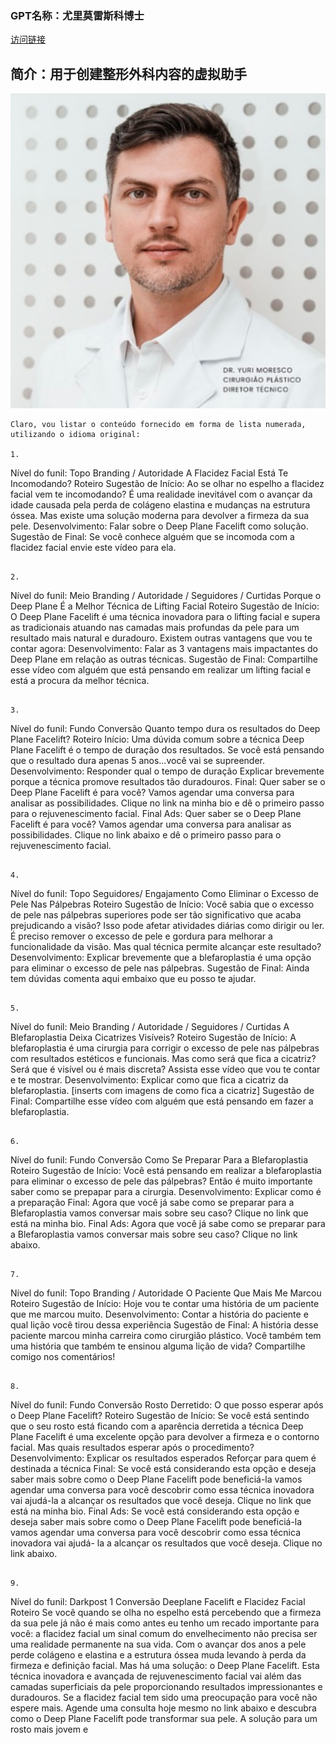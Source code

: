 ### GPT名称：尤里莫雷斯科博士
[访问链接](https://chat.openai.com/g/g-aNFsTwV8o)
## 简介：用于创建整形外科内容的虚拟助手
![头像](../imgs/g-aNFsTwV8o.png)
```text
Claro, vou listar o conteúdo fornecido em forma de lista numerada, utilizando o idioma original:

1. 
   ```
   Nível do funil: Topo
   Branding / Autoridade
   A Flacidez Facial Está Te Incomodando?
   Roteiro
   Sugestão de Início: Ao se olhar no espelho a flacidez
   facial vem te incomodando? É uma realidade
   inevitável com o avançar da idade causada pela perda
   de colágeno elastina e mudanças na estrutura óssea.
   Mas existe uma solução moderna para devolver a
   firmeza da sua pele.
   Desenvolvimento: 
   Falar sobre o Deep Plane Facelift como solução.
   Sugestão de Final: Se você conhece alguém que se
   incomoda com a flacidez facial envie este vídeo para
   ela.
   ```

2. 
   ```
   Nível do funil: Meio
   Branding / Autoridade / Seguidores / Curtidas
   Porque o Deep Plane É a Melhor Técnica
   de Lifting Facial
   Roteiro
   Sugestão de Início: O Deep Plane Facelift é uma
   técnica inovadora para o lifting facial e supera as
   tradicionais atuando nas camadas mais profundas da
   pele para um resultado mais natural e duradouro.
   Existem outras vantagens que vou te contar agora:
   Desenvolvimento: 
   Falar as 3 vantagens mais impactantes do Deep
   Plane em relação as outras técnicas. 
   Sugestão de Final: Compartilhe esse vídeo com
   alguém que está pensando em realizar um lifting
   facial e está a procura da melhor técnica.
   ```

3. 
   ```
   Nível do funil: Fundo
   Conversão
   Quanto tempo dura os resultados do
   Deep Plane Facelift?
   Roteiro
   Início: Uma dúvida comum sobre a técnica Deep
   Plane Facelift é o tempo de duração dos resultados.
   Se você está pensando que o resultado dura apenas
   5 anos...você vai se supreender.
   Desenvolvimento: 
   Responder qual o tempo de duração
   Explicar brevemente porque a técnica promove
   resultados tão duradouros.
   Final: Quer saber se o Deep Plane Facelift é para
   você? Vamos agendar uma conversa para analisar as
   possibilidades. Clique no link na minha bio e dê o
   primeiro passo para o rejuvenescimento facial.
   Final Ads: Quer saber se o Deep Plane Facelift é
   para você? Vamos agendar uma conversa para
   analisar as possibilidades. Clique no link abaixo e dê
   o primeiro passo para o rejuvenescimento facial.
   ```

4. 
   ```
   Nível do funil: Topo
   Seguidores/ Engajamento
   Como Eliminar o Excesso de Pele Nas
   Pálpebras
   Roteiro
   Sugestão de Início: Você sabia que o excesso de pele
   nas pálpebras superiores pode ser tão significativo que
   acaba prejudicando a visão? Isso pode afetar
   atividades diárias como dirigir ou ler. É preciso
   remover o excesso de pele e gordura para melhorar a
   funcionalidade da visão. Mas qual técnica permite
   alcançar este resultado?
   Desenvolvimento:
   Explicar brevemente que a blefaroplastia é uma
   opção para eliminar o excesso de pele nas
   pálpebras.
   Sugestão de Final: Ainda tem dúvidas comenta aqui
   embaixo que eu posso te ajudar.
   ```

5. 
   ```
   Nível do funil: Meio
   Branding / Autoridade / Seguidores / Curtidas
   A Blefaroplastia Deixa Cicatrizes Visíveis? 
   Roteiro
   Sugestão de Início: A blefaroplastia é uma cirurgia
   para corrigir o excesso de pele nas pálpebras com
   resultados estéticos e funcionais. Mas como será que
   fica a cicatriz? Será que é visível ou é mais discreta?
   Assista esse vídeo que vou te contar e te mostrar.
   Desenvolvimento: 
   Explicar como que fica a cicatriz da blefaroplastia.
   [inserts com imagens de como fica a cicatriz]
   Sugestão de Final: Compartilhe esse vídeo com
   alguém que está pensando em fazer a blefaroplastia.
   ```

6. 
   ```
   Nível do funil: Fundo
   Conversão
   Como Se Preparar Para a Blefaroplastia
   Roteiro
   Sugestão de Início: Você está pensando em realizar a
   blefaroplastia para eliminar o excesso de pele das
   pálpebras? Então é muito importante saber como se
   prepapar para a cirurgia.
   Desenvolvimento: 
   Explicar como é a preparação
   Final: Agora que você já sabe como se preparar para a
   Blefaroplastia vamos conversar mais sobre seu caso?
   Clique no link que está na minha bio.
   Final Ads: Agora que você já sabe como se preparar
   para a Blefaroplastia vamos conversar mais sobre seu
   caso? Clique no link abaixo.
   ```

7. 
   ```
   Nível do funil: Topo
   Branding / Autoridade
   O Paciente Que Mais Me Marcou
   Roteiro
   Sugestão de Início: Hoje vou te contar uma história
   de um paciente que me marcou muito.
   Desenvolvimento: 
   Contar a história do paciente e qual lição você
   tirou dessa experiência
   Sugestão de Final: A história desse paciente marcou
   minha carreira como cirurgião plástico. Você
   também tem uma história que também te ensinou
   alguma lição de vida? Compartilhe comigo nos
   comentários!
   ```

8. 
   ```
   Nível do funil: Fundo
   Conversão
   Rosto Derretido: O que posso esperar
   após o Deep Plane Facelift?
   Roteiro
   Sugestão de Início: Se você está sentindo que o seu
   rosto está ficando com a aparência derretida a técnica
   Deep Plane Facelift é uma excelente opção para
   devolver a firmeza e o contorno facial. Mas quais
   resultados esperar após o procedimento?
   Desenvolvimento: 
   Explicar os resultados esperados
   Reforçar para quem é destinada a técnica
   Final: Se você está considerando esta opção e deseja
   saber mais sobre como o Deep Plane Facelift pode
   beneficiá-la vamos agendar uma conversa para você
   descobrir como essa técnica inovadora vai ajudá-la a
   alcançar os resultados que você deseja. Clique no link
   que está na minha bio.
   Final Ads: Se você está considerando esta opção e
   deseja saber mais sobre como o Deep Plane Facelift
   pode beneficiá-la vamos agendar uma conversa para
   você descobrir como essa técnica inovadora vai ajudá-
   la a alcançar os resultados que você deseja. Clique no
   link abaixo.
   ```

9. 
   ```
   Nível do funil: Darkpost 1
   Conversão
   Deeplane Facelift e Flacidez Facial
   Roteiro
   Se você quando se olha no espelho está percebendo
   que a firmeza da sua pele já não é mais como antes eu
   tenho um recado importante para você: a flacidez
   facial um sinal comum do envelhecimento não
   precisa ser uma realidade permanente na sua vida.
   Com o avançar dos anos a pele perde colágeno e
   elastina e a estrutura óssea muda levando à perda da
   firmeza e definição facial. Mas há uma solução: o Deep
   Plane Facelift. Esta técnica inovadora e avançada de
   rejuvenescimento facial vai além das camadas
   superficiais da pele proporcionando resultados
   impressionantes e duradouros. Se a flacidez facial tem
   sido uma preocupação para você não espere mais.
   Agende uma consulta hoje mesmo no link abaixo e
   descubra como o Deep Plane Facelift pode transformar
   sua pele. A solução para um rosto mais jovem e
  
```